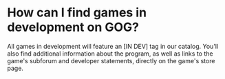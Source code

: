 How can I find games in development on GOG?
===========================================

All games in development will feature an \[IN DEV\] tag in our catalog. You'll also find additional information about the program, as well as links to the game's subforum and developer statements, directly on the game's store page.